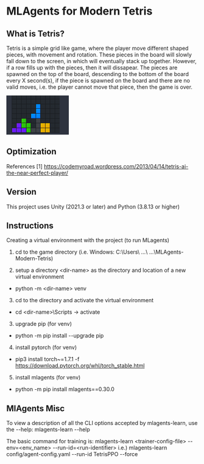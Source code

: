 # MLAgents for Modern Tetris

## What is Tetris?

Tetris is a simple grid like game, where the player move different shaped pieces, with movement and rotation. These pieces in the board will slowly fall down to the screen, in which will eventually stack up together. However, if a row fills up with the pieces, then it will dissapear. The pieces are spawned on the top of the board, descending to the bottom of the board every X second(s), if the piece is spawned on the board and there are no valid moves, i.e. the player cannot move that piece, then the game is over.

![TetrisGame](ProjectFiles/tetris.gif)


## Optimization



References
[1] https://codemyroad.wordpress.com/2013/04/14/tetris-ai-the-near-perfect-player/

## Version

This project uses Unity (2021.3 or later) and Python (3.8.13 or higher)

## Instructions

Creating a virtual environment with the project (to run MLagents)

1. cd to the game directory (i.e. Windows: C:\Users\ ...\ ...\MLAgents-Modern-Tetris)

2. setup a directory \<dir-name> as the directory and location of a new virtual environment
- python -m \<dir-name> venv

3. cd to the directory and activate the virtual environment
- cd \<dir-name>\Scripts -> activate

3. upgrade pip (for venv)
- python -m pip install --upgrade pip

4. install pytorch (for venv)
- pip3 install torch~=1.7.1 -f https://download.pytorch.org/whl/torch_stable.html

5. install mlagents (for venv)
- python -m pip install mlagents==0.30.0

## MlAgents Misc

To view a description of all the CLI options accepted by mlagents-learn, use the --help:
mlagents-learn --help

The basic command for training is:
mlagents-learn \<trainer-config-file> --env=<env_name> --run-id=\<run-identifier>
i.e.) mlagents-learn config/agent-config.yaml --run-id TetrisPPO --force